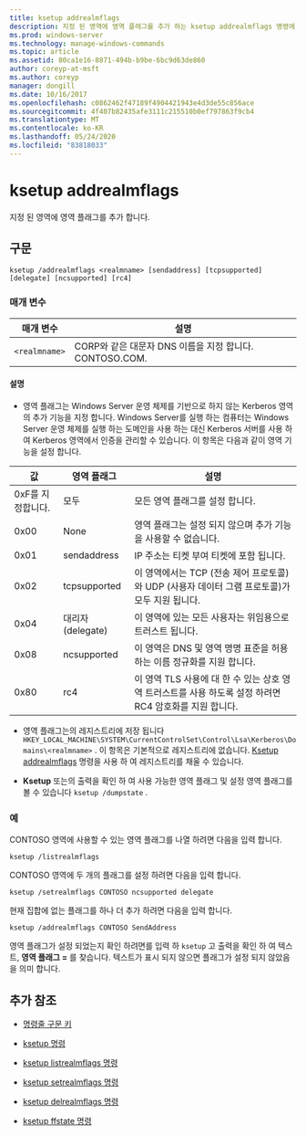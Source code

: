 ```yaml
---
title: ksetup addrealmflags
description: 지정 된 영역에 영역 플래그를 추가 하는 ksetup addrealmflags 명령에 대 한 참조 항목입니다.
ms.prod: windows-server
ms.technology: manage-windows-commands
ms.topic: article
ms.assetid: 80ca1e16-8871-494b-b9be-6bc9d63de860
author: coreyp-at-msft
ms.author: coreyp
manager: dongill
ms.date: 10/16/2017
ms.openlocfilehash: c0862462f47189f4904421943e4d3de55c856ace
ms.sourcegitcommit: 4f407b82435afe3111c215510b0ef797863f9cb4
ms.translationtype: MT
ms.contentlocale: ko-KR
ms.lasthandoff: 05/24/2020
ms.locfileid: "83818033"
---
```

# <a name="ksetup-addrealmflags"></a>ksetup addrealmflags

지정 된 영역에 영역 플래그를 추가 합니다.

## <a name="syntax"></a>구문

```
ksetup /addrealmflags <realmname> [sendaddress] [tcpsupported] [delegate] [ncsupported] [rc4]
```

### <a name="parameters"></a>매개 변수

| 매개 변수 | 설명 |
| --------- | ----------- |
| `<realmname>` | CORP와 같은 대문자 DNS 이름을 지정 합니다. CONTOSO.COM. |

#### <a name="remarks"></a>설명

- 영역 플래그는 Windows Server 운영 체제를 기반으로 하지 않는 Kerberos 영역의 추가 기능을 지정 합니다. Windows Server를 실행 하는 컴퓨터는 Windows Server 운영 체제를 실행 하는 도메인을 사용 하는 대신 Kerberos 서버를 사용 하 여 Kerberos 영역에서 인증을 관리할 수 있습니다. 이 항목은 다음과 같이 영역 기능을 설정 합니다.

| 값 | 영역 플래그 | 설명 |
| ----- | ---------- | ----------- |
| 0xF를 지정합니다. | 모두 | 모든 영역 플래그를 설정 합니다. |
| 0x00 | None | 영역 플래그는 설정 되지 않으며 추가 기능을 사용할 수 없습니다. |
| 0x01 | sendaddress | IP 주소는 티켓 부여 티켓에 포함 됩니다. |
| 0x02 | tcpsupported | 이 영역에서는 TCP (전송 제어 프로토콜)와 UDP (사용자 데이터 그램 프로토콜)가 모두 지원 됩니다. |
| 0x04 | 대리자(delegate) | 이 영역에 있는 모든 사용자는 위임용으로 트러스트 됩니다. |
| 0x08 | ncsupported | 이 영역은 DNS 및 영역 명명 표준을 허용 하는 이름 정규화를 지원 합니다. |
| 0x80 | rc4 | 이 영역 TLS 사용에 대 한 수 있는 상호 영역 트러스트를 사용 하도록 설정 하려면 RC4 암호화를 지원 합니다. |

- 영역 플래그는의 레지스트리에 저장 됩니다 `HKEY_LOCAL_MACHINE\SYSTEM\CurrentControlSet\Control\Lsa\Kerberos\Domains\<realmname>` . 이 항목은 기본적으로 레지스트리에 없습니다. [Ksetup addrealmflags](ksetup-addrealmflags.md) 명령을 사용 하 여 레지스트리를 채울 수 있습니다.

- **Ksetup** 또는의 출력을 확인 하 여 사용 가능한 영역 플래그 및 설정 영역 플래그를 볼 수 있습니다 `ksetup /dumpstate` .

### <a name="examples"></a>예

CONTOSO 영역에 사용할 수 있는 영역 플래그를 나열 하려면 다음을 입력 합니다.

```
ksetup /listrealmflags
```

CONTOSO 영역에 두 개의 플래그를 설정 하려면 다음을 입력 합니다.

```
ksetup /setrealmflags CONTOSO ncsupported delegate
```

현재 집합에 없는 플래그를 하나 더 추가 하려면 다음을 입력 합니다.

```
ksetup /addrealmflags CONTOSO SendAddress
```

영역 플래그가 설정 되었는지 확인 하려면를 입력 하 `ksetup` 고 출력을 확인 하 여 텍스트, **영역 플래그 =** 를 찾습니다. 텍스트가 표시 되지 않으면 플래그가 설정 되지 않았음을 의미 합니다.

## <a name="additional-references"></a>추가 참조

- [명령줄 구문 키](command-line-syntax-key.md)

- [ksetup 명령](ksetup.md)

- [ksetup listrealmflags 명령](ksetup-listrealmflags.md)

- [ksetup setrealmflags 명령](ksetup-setrealmflags.md)

- [ksetup delrealmflags 명령](ksetup-delrealmflags.md)

- [ksetup ffstate 명령](ksetup-dumpstate.md)
